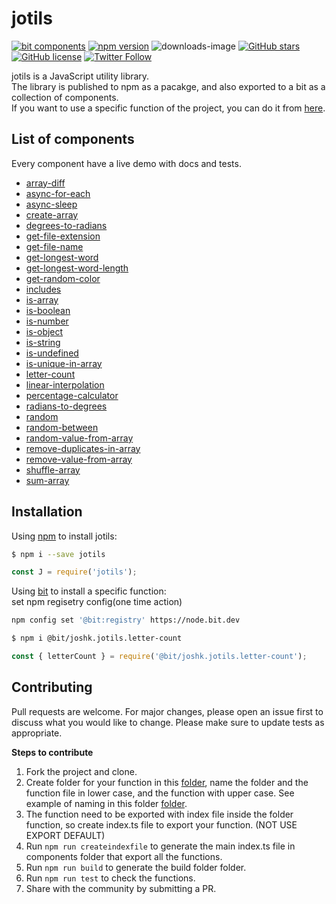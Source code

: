 # jotils 
[![bit components](https://img.shields.io/badge/dynamic/json.svg?color=6e3991&label=bit%20components&query=payload.totalComponents&url=https%3A%2F%2Fapi.bit.dev%2Fscope%2Fjoshk%2Fjotils)](https://bit.dev/joshk/jotils) [![npm version](https://badge.fury.io/js/jotils.svg)](http://badge.fury.io/js/jotils) 
![downloads-image](https://img.shields.io/npm/dw/jotils.svg) 
[![GitHub stars](https://img.shields.io/github/stars/joshk2/jotils)](https://github.com/JoshK2/jotils/stargazers)
[![GitHub license](https://img.shields.io/badge/license-MIT-blue.svg)](https://raw.githubusercontent.com/JoshK2/jotils/master/LICENSE)
[![Twitter Follow](https://img.shields.io/twitter/follow/joshkuttler)](https://twitter.com/JoshKuttler)

jotils is a JavaScript utility library.  
The library is published to npm as a pacakge, and also exported to a bit as a collection of components.  
If you want to use a specific function of the project, you can do it from [here](https://bit.dev/joshk/jotils).  

## List of components
Every component have a live demo with docs and tests.
- [array-diff](https://bit.dev/joshk/jotils/array-diff)
- [async-for-each](https://bit.dev/joshk/jotils/async-for-each)
- [async-sleep](https://bit.dev/joshk/jotils/async-sleep)
- [create-array](https://bit.dev/joshk/jotils/create-array)
- [degrees-to-radians](https://bit.dev/joshk/jotils/degrees-to-radians)
- [get-file-extension](https://bit.dev/joshk/jotils/get-file-extension)
- [get-file-name](https://bit.dev/joshk/jotils/get-file-name)
- [get-longest-word](https://bit.dev/joshk/jotils/get-longest-word)
- [get-longest-word-length](https://bit.dev/joshk/jotils/get-longest-word-length)
- [get-random-color](https://bit.dev/joshk/jotils/get-random-color)
- [includes](https://bit.dev/joshk/jotils/includes)
- [is-array](https://bit.dev/joshk/jotils/is-array)
- [is-boolean](https://bit.dev/joshk/jotils/is-boolean)
- [is-number](https://bit.dev/joshk/jotils/is-number)
- [is-object](https://bit.dev/joshk/jotils/is-object)
- [is-string](https://bit.dev/joshk/jotils/is-string)
- [is-undefined](https://bit.dev/joshk/jotils/is-undefined)
- [is-unique-in-array](https://bit.dev/joshk/jotils/is-unique-in-array)
- [letter-count](https://bit.dev/joshk/jotils/letter-count)
- [linear-interpolation](https://bit.dev/joshk/jotils/linear-interpolation)
- [percentage-calculator](https://bit.dev/joshk/jotils/percentage-calculator)
- [radians-to-degrees](https://bit.dev/joshk/jotils/radians-to-degrees)
- [random](https://bit.dev/joshk/jotils/random)
- [random-between](https://bit.dev/joshk/jotils/random-between)
- [random-value-from-array](https://bit.dev/joshk/jotils/random-value-from-array)
- [remove-duplicates-in-array](https://bit.dev/joshk/jotils/remove-duplicates-in-array)
- [remove-value-from-array](https://bit.dev/joshk/jotils/remove-value-from-array)
- [shuffle-array](https://bit.dev/joshk/jotils/shuffle-array)
- [sum-array](https://bit.dev/joshk/jotils/sum-array)


## Installation

Using [npm](https://www.npmjs.com/package/jotils) to install jotils:  

```bash
$ npm i --save jotils
```  
```js
const J = require('jotils');
```
  
Using [bit](https://bit.dev/joshk/jotils/letter-count) to install a specific function:  
set npm regisetry config(one time action)
```bash 
npm config set '@bit:registry' https://node.bit.dev
``` 
```bash
$ npm i @bit/joshk.jotils.letter-count
```

```js
const { letterCount } = require('@bit/joshk.jotils.letter-count');
```

## Contributing
Pull requests are welcome. For major changes, please open an issue first to discuss what you would like to change.
Please make sure to update tests as appropriate.

**Steps to contribute**

1) Fork the project and clone.
2) Create folder for your function in this [folder](https://github.com/JoshK2/jotils/tree/master/src/components), name the folder and the function file in lower case, and the function with upper case.
See example of naming in this folder [folder](https://github.com/JoshK2/jotils/tree/master/src/components/letter-count).
3) The function need to be exported with index file inside the folder function, so create index.ts file to export your function. (NOT USE EXPORT DEFAULT)
3) Run `npm run createindexfile` to generate the main index.ts file in components folder that export all the functions.
4) Run `npm run build` to generate the build folder folder.
5) Run `npm run test` to check the functions.
6) Share with the community by submitting a PR.
